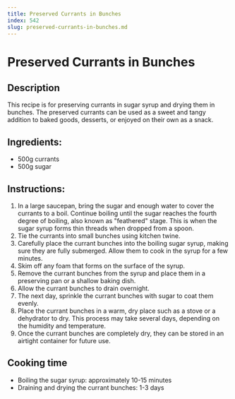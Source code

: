 ```yaml
---
title: Preserved Currants in Bunches
index: 542
slug: preserved-currants-in-bunches.md
---
```


# Preserved Currants in Bunches

## Description
This recipe is for preserving currants in sugar syrup and drying them in bunches. The preserved currants can be used as a sweet and tangy addition to baked goods, desserts, or enjoyed on their own as a snack.

## Ingredients:
- 500g currants
- 500g sugar

## Instructions:
1. In a large saucepan, bring the sugar and enough water to cover the currants to a boil. Continue boiling until the sugar reaches the fourth degree of boiling, also known as "feathered" stage. This is when the sugar syrup forms thin threads when dropped from a spoon.
2. Tie the currants into small bunches using kitchen twine.
3. Carefully place the currant bunches into the boiling sugar syrup, making sure they are fully submerged. Allow them to cook in the syrup for a few minutes.
4. Skim off any foam that forms on the surface of the syrup.
5. Remove the currant bunches from the syrup and place them in a preserving pan or a shallow baking dish.
6. Allow the currant bunches to drain overnight.
7. The next day, sprinkle the currant bunches with sugar to coat them evenly.
8. Place the currant bunches in a warm, dry place such as a stove or a dehydrator to dry. This process may take several days, depending on the humidity and temperature.
9. Once the currant bunches are completely dry, they can be stored in an airtight container for future use.

## Cooking time
- Boiling the sugar syrup: approximately 10-15 minutes
- Draining and drying the currant bunches: 1-3 days